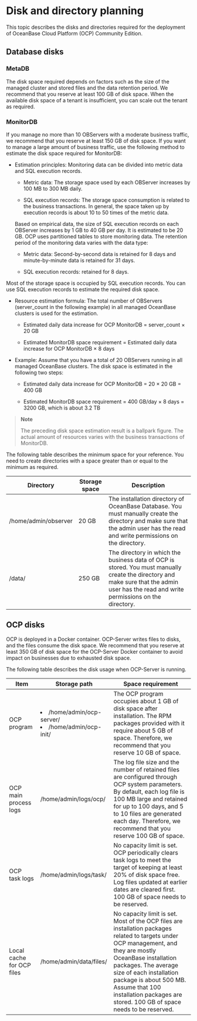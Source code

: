 Disk and directory planning 
================================================

This topic describes the disks and directories required for the deployment of OceanBase Cloud Platform (OCP) Community Edition. 

Database disks 
-----------------------------------

### MetaDB 

The disk space required depends on factors such as the size of the managed cluster and stored files and the data retention period. We recommend that you reserve at least 100 GB of disk space. When the available disk space of a tenant is insufficient, you can scale out the tenant as required.

### MonitorDB 

If you manage no more than 10 OBServers with a moderate business traffic, we recommend that you reserve at least 150 GB of disk space. If you want to manage a large amount of business traffic, use the following method to estimate the disk space required for MonitorDB: 

* Estimation principles: Monitoring data can be divided into metric data and SQL execution records. 

  * Metric data: The storage space used by each OBServer increases by 100 MB to 300 MB daily.

    
  
  * SQL execution records: The storage space consumption is related to the business transactions. In general, the space taken up by execution records is about 10 to 50 times of the metric data.

    
  

  

  Based on empirical data, the size of SQL execution records on each OBServer increases by 1 GB to 40 GB per day. It is estimated to be 20 GB. OCP uses partitioned tables to store monitoring data. The retention period of the monitoring data varies with the data type:
  * Metric data: Second-by-second data is retained for 8 days and minute-by-minute data is retained for 31 days.

    
  
  * SQL execution records: retained for 8 days.

    
  

  




Most of the storage space is occupied by SQL execution records. You can use SQL execution records to estimate the required disk space. 

* Resource estimation formula: The total number of OBServers (server_count in the following example) in all managed OceanBase clusters is used for the estimation. 

  * Estimated daily data increase for OCP MonitorDB = server_count × 20 GB

    
  
  * Estimated MonitorDB space requirement = Estimated daily data increase for OCP MonitorDB × 8 days

    
  

  




<!-- -->

* Example: Assume that you have a total of 20 OBServers running in all managed OceanBase clusters. The disk space is estimated in the following two steps:

  * Estimated daily data increase for OCP MonitorDB = 20 × 20 GB = 400 GB

    
  
  * Estimated MonitorDB space requirement = 400 GB/day × 8 days = 3200 GB, which is about 3.2 TB

    
  

  



> **Note**
>
> The preceding disk space estimation result is a ballpark figure. The actual amount of resources varies with the business transactions of MonitorDB.

The following table describes the minimum space for your reference. You need to create directories with a space greater than or equal to the minimum as required. 


|      Directory       | Storage space |                                                                                                Description                                                                                                |
|----------------------|---------------|-----------------------------------------------------------------------------------------------------------------------------------------------------------------------------------------------------------|
| /home/admin/observer | 20 GB         | The installation directory of OceanBase Database.  You must manually create the directory and make sure that the admin user has the read and write permissions on the directory.          |
| /data/               | 250 GB        | The directory in which the business data of OCP is stored.  You must manually create the directory and make sure that the admin user has the read and write permissions on the directory. |



OCP disks 
------------------------------

OCP is deployed in a Docker container. OCP-Server writes files to disks, and the files consume the disk space. We recommend that you reserve at least 350 GB of disk space for the OCP-Server Docker container to avoid impact on businesses due to exhausted disk space. 

The following table describes the disk usage when OCP-Server is running. 


|         **Item**          |                                                             **Storage path**                                                              |                                                                                                                                                     **Space requirement**                                                                                                                                                      |
|---------------------------|-------------------------------------------------------------------------------------------------------------------------------------------|--------------------------------------------------------------------------------------------------------------------------------------------------------------------------------------------------------------------------------------------------------------------------------------------------------------------------------|
| OCP program               | <li> /home/admin/ocp-server/</li><li>   /home/admin/ocp-init/</li>    | The OCP program occupies about 1 GB of disk space after installation. The RPM packages provided with it require about 5 GB of space. Therefore, we recommend that you reserve 10 GB of space.                                                                                                                                  |
| OCP main process logs     | /home/admin/logs/ocp/                                                                                                                     | The log file size and the number of retained files are configured through OCP system parameters.  By default, each log file is 100 MB large and retained for up to 100 days, and 5 to 10 files are generated each day. Therefore, we recommend that you reserve 100 GB of space.                               |
| OCP task logs             | /home/admin/logs/task/                                                                                                                    | No capacity limit is set. OCP periodically clears task logs to meet the target of keeping at least 20% of disk space free. Log files updated at earlier dates are cleared first. 100 GB of space needs to be reserved.                                                                                                         |
| Local cache for OCP files | /home/admin/data/files/                                                                                                                   | No capacity limit is set. Most of the OCP files are installation packages related to targets under OCP management, and they are mostly OceanBase installation packages. The average size of each installation package is about 500 MB. Assume that 100 installation packages are stored. 100 GB of space needs to be reserved. |


